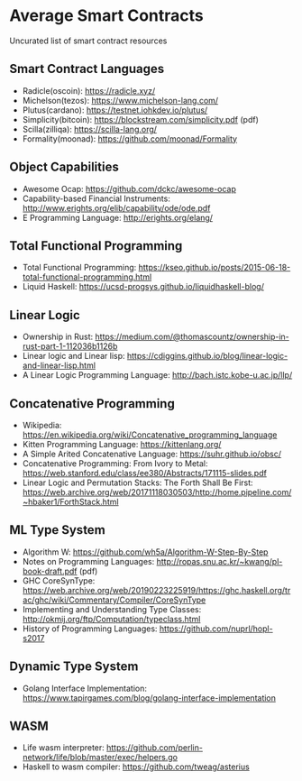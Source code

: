 # Average Smart Contracts

Uncurated list of smart contract resources

## Smart Contract Languages

* Radicle(oscoin): https://radicle.xyz/
* Michelson(tezos): https://www.michelson-lang.com/
* Plutus(cardano): https://testnet.iohkdev.io/plutus/
* Simplicity(bitcoin): https://blockstream.com/simplicity.pdf (pdf)
* Scilla(zilliqa): https://scilla-lang.org/
* Formality(moonad): https://github.com/moonad/Formality

## Object Capabilities

* Awesome Ocap: https://github.com/dckc/awesome-ocap
* Capability-based Financial Instruments: http://www.erights.org/elib/capability/ode/ode.pdf
* E Programming Language: http://erights.org/elang/

## Total Functional Programming

* Total Functional Programming: https://kseo.github.io/posts/2015-06-18-total-functional-programming.html
* Liquid Haskell: https://ucsd-progsys.github.io/liquidhaskell-blog/

## Linear Logic

* Ownership in Rust: https://medium.com/@thomascountz/ownership-in-rust-part-1-112036b1126b
* Linear logic and Linear lisp: https://cdiggins.github.io/blog/linear-logic-and-linear-lisp.html
* A Linear Logic Programming Language: http://bach.istc.kobe-u.ac.jp/llp/

## Concatenative Programming

* Wikipedia: https://en.wikipedia.org/wiki/Concatenative_programming_language
* Kitten Programming Language: https://kittenlang.org/
* A Simple Arited Concatenative Language: https://suhr.github.io/obsc/
* Concatenative Programming: From Ivory to Metal: https://web.stanford.edu/class/ee380/Abstracts/171115-slides.pdf
* Linear Logic and Permutation Stacks: The Forth Shall Be First: https://web.archive.org/web/20171118030503/http://home.pipeline.com/~hbaker1/ForthStack.html

## ML Type System

* Algorithm W: https://github.com/wh5a/Algorithm-W-Step-By-Step
* Notes on Programming Languages: http://ropas.snu.ac.kr/~kwang/pl-book-draft.pdf (pdf)
* GHC CoreSynType: https://web.archive.org/web/20190223225919/https://ghc.haskell.org/trac/ghc/wiki/Commentary/Compiler/CoreSynType
* Implementing and Understanding Type Classes: http://okmij.org/ftp/Computation/typeclass.html
* History of Programming Languages: https://github.com/nuprl/hopl-s2017

## Dynamic Type System

* Golang Interface Implementation: https://www.tapirgames.com/blog/golang-interface-implementation

## WASM

* Life wasm interpreter: https://github.com/perlin-network/life/blob/master/exec/helpers.go
* Haskell to wasm compiler: https://github.com/tweag/asterius
